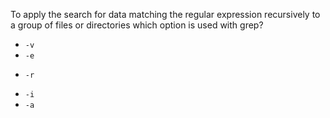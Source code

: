 To apply the search for data matching the regular expression recursively to a group of files or directories which option is used with grep?
* `-v`
* `-e`
+ `-r`
* `-i` 
* `-a`
